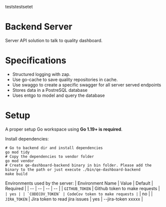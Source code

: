 teststestsetet

# Backend Server

Server API solution to talk to quality dashboard.

# Specifications
* Structured logging with zap.
* Use go-cache to save quality repositories in cache.
* Use swaggo to create a specific swagger for all server served endpoints
* Stores data in a PostreSQL database
* Uses entgo to model and query the database

# Setup

A proper setup Go workspace using **Go 1.19+ is required**.

Install dependencies:
```
# Go to backend dir and install dependencies
go mod tidy
# Copy the dependencies to vendor folder
go mod vendor
# Create qe-dashboard-backend binary in bin folder. Please add the binary to the path or just execute ./bin/qe-dashboard-backend
make build
```

Environments used by the server:
| Environment Name | Value | Default | Required |
| -- | -- | -- | -- |
| `GITHUB_TOKEN` | Github token to make requests | `` | yes |
| `CODECOV_TOKEN` | CodeCov token to make requests | `` | no |
| `JIRA_TOKEN` | Jira token to read jira issues | yes | --jira-token xxxxx |
